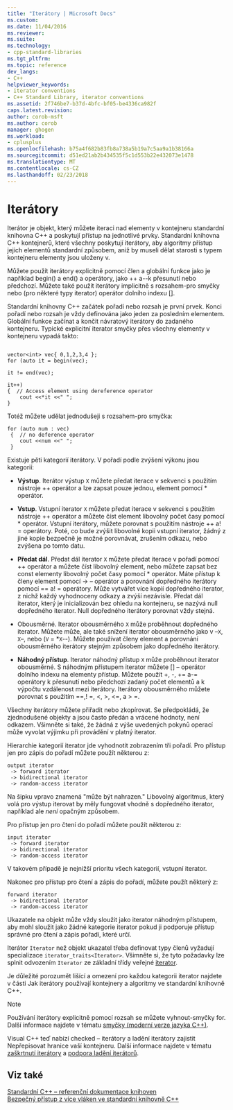 ```yaml
---
title: "Iterátory | Microsoft Docs"
ms.custom: 
ms.date: 11/04/2016
ms.reviewer: 
ms.suite: 
ms.technology:
- cpp-standard-libraries
ms.tgt_pltfrm: 
ms.topic: reference
dev_langs:
- C++
helpviewer_keywords:
- iterator conventions
- C++ Standard Library, iterator conventions
ms.assetid: 2f746be7-b37d-4bfc-bf05-be4336ca982f
caps.latest.revision: 
author: corob-msft
ms.author: corob
manager: ghogen
ms.workload:
- cplusplus
ms.openlocfilehash: b75a4f682b83fb8a738a5b19a7c5aa9a1b38166a
ms.sourcegitcommit: d51ed21ab2b434535f5c1d553b22e432073e1478
ms.translationtype: MT
ms.contentlocale: cs-CZ
ms.lasthandoff: 02/23/2018
---
```

# <a name="iterators"></a>Iterátory
Iterátor je objekt, který můžete iteraci nad elementy v kontejneru standardní knihovna C++ a poskytují přístup na jednotlivé prvky. Standardní knihovna C++ kontejnerů, které všechny poskytují iterátory, aby algoritmy přístup jejich elementů standardní způsobem, aniž by museli dělat starosti s typem kontejneru elementy jsou uloženy v.  
  
 Můžete použít iterátory explicitně pomocí člen a globální funkce jako je například begin() a end() a operátory, jako ++ a--k přesunutí nebo předchozí. Můžete také použít iterátory implicitně s rozsahem-pro smyčky nebo (pro některé typy iterator) operátor dolního indexu [].  
  
 Standardní knihovny C++ začátek pořadí nebo rozsah je první prvek. Konci pořadí nebo rozsah je vždy definována jako jeden za posledním elementem. Globální funkce začínat a končit návratový iterátory do zadaného kontejneru. Typické explicitní iterator smyčky přes všechny elementy v kontejneru vypadá takto:  
  
```  
 
vector<int> vec{ 0,1,2,3,4 };  
for (auto it = begin(vec);

it != end(vec);

it++)  
{  // Access element using dereference operator
    cout <<*it <<" ";  
}  
```  
  
 Totéž můžete udělat jednodušeji s rozsahem-pro smyčka:  
  
```  
for (auto num : vec)  
 {  // no deference operator
    cout <<num <<" ";  
 }  
```  
  
 Existuje pěti kategorií iterátory. V pořadí podle zvýšení výkonu jsou kategorií:  
  
- **Výstup**. Iterátor výstup `X` můžete předat iterace v sekvenci s použitím nástroje ++ operátor a lze zapsat pouze jednou, element pomocí * operátor.  
  
- **Vstup**. Vstupní iterator `X` můžete předat iterace v sekvenci s použitím nástroje ++ operátor a můžete číst element libovolný počet časy pomocí * operátor. Vstupní iterátory, můžete porovnat s použitím nástroje ++ a! = operátory. Poté, co bude zvýšit libovolné kopii vstupní iterator, žádný z jiné kopie bezpečně je možné porovnávat, zrušením odkazu, nebo zvýšena po tomto datu.  
  
- **Předat dál**. Předat dál iterator `X` můžete předat iterace v pořadí pomocí ++ operátor a můžete číst libovolný element, nebo můžete zapsat bez const elementy libovolný počet časy pomocí * operátor. Máte přístup k členy element pomocí -> – operátor a porovnání dopředného iterátory pomocí == a! = operátory. Může vytvářet více kopií dopředného iterator, z nichž každý vyhodnoceny odkazy a zvýší nezávisle. Předat dál iterator, který je inicializován bez ohledu na kontejneru, se nazývá null dopředného iterator. Null dopředného iterátory porovnat vždy stejná.  
  
-   Obousměrné. Iterator obousměrného `X` může proběhnout dopředného iterator. Můžete může, ale také snížení iterator obousměrného jako v –`X`, `X`–, nebo (`V` = *`X`--). Můžete používat členy element a porovnání obousměrného iterátory stejným způsobem jako dopředného iterátory.  
  
- **Náhodný přístup**. Iterator náhodný přístup `X` může proběhnout iterator obousměrné. S náhodným přístupem iterator můžete [] – operátor dolního indexu na elementy přístup. Můžete použít +, -, += a-= operátory k přesunutí nebo předchozí zadaný počet elementů a k výpočtu vzdálenost mezi iterátory. Iterátory obousměrného můžete porovnat s použitím ==,! =, \<, >, \<=, a > =.  
  
 Všechny iterátory můžete přiřadit nebo zkopírovat. Se předpokládá, že zjednodušené objekty a jsou často předán a vrácené hodnoty, není odkazem. Všimněte si také, že žádná z výše uvedených pokynů operací může vyvolat výjimku při provádění v platný iterator.  
  
 Hierarchie kategorií iterator jde vyhodnotit zobrazením tři pořadí. Pro přístup jen pro zápis do pořadí můžete použít některou z:  
  
```  
output iterator  
 -> forward iterator  
 -> bidirectional iterator  
 -> random-access iterator  
```  
  
 Na šipku vpravo znamená "může být nahrazen." Libovolný algoritmus, který volá pro výstup iterovat by měly fungovat vhodně s dopředného iterator, například ale *není* opačným způsobem.  
  
 Pro přístup jen pro čtení do pořadí můžete použít některou z:  
  
```  
input iterator  
 -> forward iterator  
 -> bidirectional iterator  
 -> random-access iterator  
```  
  
 V takovém případě je nejnižší prioritu všech kategorií, vstupní iterator.  
  
 Nakonec pro přístup pro čtení a zápis do pořadí, můžete použít některý z:  
  
```  
forward iterator  
 -> bidirectional iterator  
 -> random-access iterator  
```  
  
 Ukazatele na objekt může vždy sloužit jako iterator náhodným přístupem, aby mohl sloužit jako žádné kategorie iterator pokud ji podporuje přístup správné pro čtení a zápis pořadí, které určí.  
  
 Iterátor `Iterator` než objekt ukazatel třeba definovat typy členů vyžadují specializace `iterator_traits<Iterator>`. Všimněte si, že tyto požadavky lze splnit odvozením `Iterator` ze základní třídy veřejné [iterator](../standard-library/iterator-struct.md).  
  
 Je důležité porozumět lišící a omezení pro každou kategorii iterator najdete v části Jak iterátory používají kontejnery a algoritmy ve standardní knihovně C++.  
  
> [!NOTE]
>  Používání iterátory explicitně pomocí rozsah se můžete vyhnout-smyčky for. Další informace najdete v tématu [smyčky (moderní verze jazyka C++)](http://msdn.microsoft.com/en-us/b1b2779c-750e-4576-a514-a84178eae9da).  
  
 Visual C++ teď nabízí checked – iterátory a ladění iterátory zajistit Nepřepisovat hranice vaší kontejneru. Další informace najdete v tématu [zaškrtnutí iterátory](../standard-library/checked-iterators.md) a [podpora ladění iterátorů](../standard-library/debug-iterator-support.md).  
  
## <a name="see-also"></a>Viz také  
 [Standardní C++ – referenční dokumentace knihoven](../standard-library/cpp-standard-library-reference.md)   
 [Bezpečný přístup z více vláken ve standardní knihovně C++](../standard-library/thread-safety-in-the-cpp-standard-library.md)

